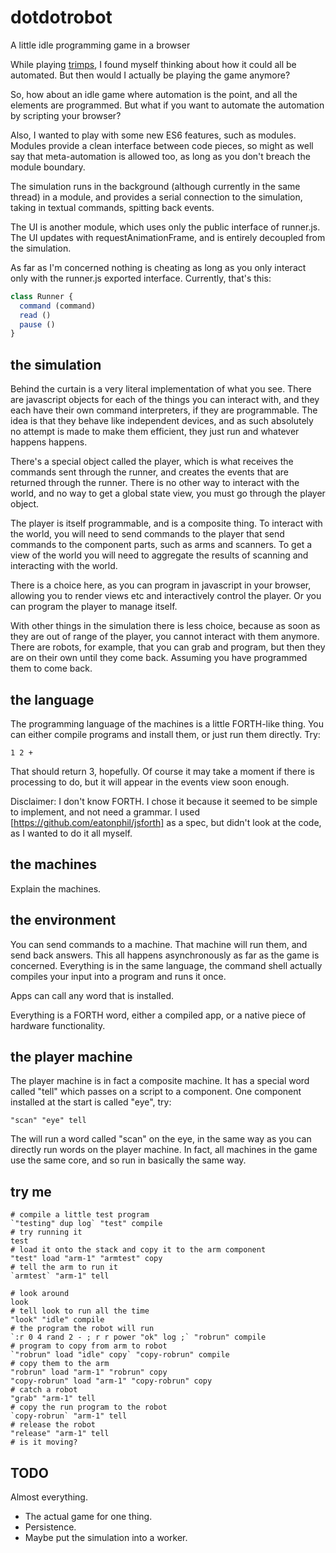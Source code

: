 # dotdotrobot

A little idle programming game in a browser

While playing [trimps](https://trimps.github.io), I found myself thinking about
how it could all be automated. But then would I actually be playing the game
anymore?

So, how about an idle game where automation is the point, and all the elements
are programmed. But what if you want to automate the automation by scripting
your browser?

Also, I wanted to play with some new ES6 features, such as modules. Modules
provide a clean interface between code pieces, so might as well say that
meta-automation is allowed too, as long as you don't breach the module boundary.

The simulation runs in the background (although currently in the same thread)
in a module, and provides a serial connection to the simulation, taking in
textual commands, spitting back events.

The UI is another module, which uses only the public interface of runner.js. The
UI updates with requestAnimationFrame, and is entirely decoupled from the
simulation.

As far as I'm concerned nothing is cheating as long as you only interact only
with the runner.js exported interface. Currently, that's this:

```js
class Runner {
  command (command)
  read ()
  pause ()
}
```

## the simulation

Behind the curtain is a very literal implementation of what you see. There are
javascript objects for each of the things you can interact with, and they each
have their own command interpreters, if they are programmable. The idea is that
they behave like independent devices, and as such absolutely no attempt is made
to make them efficient, they just run and whatever happens happens.

There's a special object called the player, which is what receives the commands
sent through the runner, and creates the events that are returned through the
runner. There is no other way to interact with the world, and no way to get
a global state view, you must go through the player object.

The player is itself programmable, and is a composite thing. To interact with
the world, you will need to send commands to the player that send commands to
the component parts, such as arms and scanners. To get a view of the world you
will need to aggregate the results of scanning and interacting with the world.

There is a choice here, as you can program in javascript in your browser,
allowing you to render views etc and interactively control the player. Or you
can program the player to manage itself.

With other things in the simulation there is less choice, because as soon as
they are out of range of the player, you cannot interact with them anymore.
There are robots, for example, that you can grab and program, but then they are
on their own until they come back. Assuming you have programmed them to come
back.

## the language

The programming language of the machines is a little FORTH-like thing. You can
either compile programs and install them, or just run them directly. Try:

`1 2 +`

That should return 3, hopefully. Of course it may take a moment if there is
processing to do, but it will appear in the events view soon enough.

Disclaimer:  I don't know FORTH. I chose it because it seemed to be simple to
implement, and not need a grammar. I used [https://github.com/eatonphil/jsforth]
as a spec, but didn't look at the code, as I wanted to do it all myself.

## the machines

Explain the machines.

## the environment

You can send commands to a machine. That machine will run them, and send back
answers. This all happens asynchronously as far as the game is concerned.
Everything is in the same language, the command shell actually compiles your
input into a program and runs it once.

Apps can call any word that is installed.

Everything is a FORTH word, either a compiled app, or a native piece of hardware
functionality.

## the player machine

The player machine is in fact a composite machine. It has a special word
called "tell" which passes on a script to a component. One component installed
at the start is called "eye", try:

`"scan" "eye" tell`

The will run a word called "scan" on the eye, in the same way as you can
directly run words on the player machine. In fact, all machines in the game use the
same core, and so run in basically the same way.

## try me

```
# compile a little test program
`"testing" dup log` "test" compile
# try running it
test
# load it onto the stack and copy it to the arm component
"test" load "arm-1" "armtest" copy
# tell the arm to run it
`armtest` "arm-1" tell
```

```
# look around
look
# tell look to run all the time
"look" "idle" compile
# the program the robot will run
`:r 0 4 rand 2 - ; r r power "ok" log ;` "robrun" compile
# program to copy from arm to robot
`"robrun" load "idle" copy` "copy-robrun" compile
# copy them to the arm
"robrun" load "arm-1" "robrun" copy
"copy-robrun" load "arm-1" "copy-robrun" copy
# catch a robot
"grab" "arm-1" tell
# copy the run program to the robot
`copy-robrun` "arm-1" tell
# release the robot
"release" "arm-1" tell
# is it moving?
```

## TODO

Almost everything.

* The actual game for one thing.
* Persistence.
* Maybe put the simulation into a worker.
